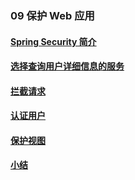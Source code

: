 ### 09 保护 Web 应用
>
#### [Spring Security 简介](https://github.com/lu666666/notebooks/blob/master/java/spring/sping_in_action/09/01.md)
>
#### [选择查询用户详细信息的服务](https://github.com/lu666666/notebooks/blob/master/java/spring/sping_in_action/09/02.md)
>
#### [拦截请求](https://github.com/lu666666/notebooks/blob/master/java/spring/sping_in_action/09/03.md)
>
#### [认证用户](https://github.com/lu666666/notebooks/blob/master/java/spring/sping_in_action/09/04.md)
>
#### [保护视图](https://github.com/lu666666/notebooks/blob/master/java/spring/sping_in_action/09/05.md)
>
#### [小结](https://github.com/lu666666/notebooks/blob/master/java/spring/sping_in_action/09/06.md)
